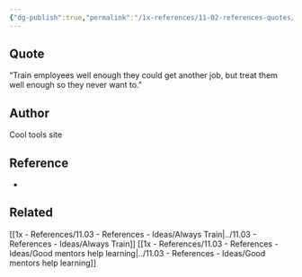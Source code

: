 ```yaml
---
{"dg-publish":true,"permalink":"/1x-references/11-02-references-quotes/train-employees-well-enough-to-get-another-job/","dgHomeLink":true,"dgPassFrontmatter":false,"dgShowBacklinks":true,"dgShowLocalGraph":false,"dgShowInlineTitle":true}
---
```



## Quote
“Train employees well enough they could get another job, but treat them well enough so they never want to.”

## Author
Cool tools site

## Reference
-

## Related
[[1x - References/11.03 - References - Ideas/Always Train|../11.03 - References - Ideas/Always Train]]
[[1x - References/11.03 - References - Ideas/Good mentors help learning|../11.03 - References - Ideas/Good mentors help learning]]